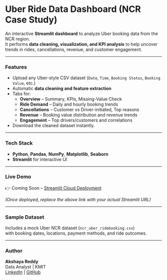 #  Uber Ride Data Dashboard (NCR Case Study)

An interactive **Streamlit dashboard** to analyze Uber booking data from the NCR region.  
It performs **data cleaning, visualization, and KPI analysis** to help uncover trends in rides, cancellations, revenue, and customer engagement.

---

###  Features
- Upload any Uber-style CSV dataset (`Date`, `Time`, `Booking Status`, `Booking Value`, etc.)
- Automatic **data cleaning and feature extraction**
- Tabs for:
  -  **Overview** – Summary, KPIs, Missing-Value Check  
  -  **Ride Demand** – Daily and hourly booking trends  
  -  **Cancellations** – Customer vs Driver-initiated, Top reasons  
  -  **Revenue** – Booking value distribution and revenue trends  
  -  **Engagement** – Top drivers/customers and correlations
- Download the cleaned dataset instantly.

---

###  Tech Stack
- **Python**, **Pandas**, **NumPy**, **Matplotlib**, **Seaborn**  
- **Streamlit** for interactive UI

---

###  Live Demo
👉 Coming Soon – [Streamlit Cloud Deployment](#)  

*(Once deployed, replace the above link with your actual Streamlit URL)*

---

###  Sample Dataset
Includes a mock Uber NCR dataset (`ncr_uber_ridebooking.csv`)  
with booking dates, locations, payment methods, and ride outcomes.

---

###  Author
**Akshaya Reddy**  
Data Analyst | KMIT  
[LinkedIn](https://www.linkedin.com/in/akshaya-reddy-9311b1299/) | [GitHub](https://github.com/Akshayareddy12022006)
